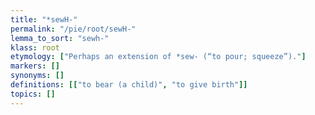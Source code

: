 ```yaml
---
title: "*sewH-"
permalink: "/pie/root/sewH-"
lemma_to_sort: "sewh-"
klass: root
etymology: ["Perhaps an extension of *sew- (“to pour; squeeze”)."]
markers: []
synonyms: []
definitions: [["to bear (a child)", "to give birth"]]
topics: []
---
```

